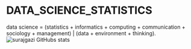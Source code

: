 # DATA_SCIENCE_STATISTICS
data science = (statistics + informatics + computing + communication + sociology + management) | (data + environment + thinking).
<img align="left" alt ="surajgazi GitHubs stats" src="https://https://miro.medium.com/max/625/0*meHV0v2I1VP-vZ6Yusername=surajgazi100&theme=dark&show_icons=true&show_icons=true&hide_border=true"/>
